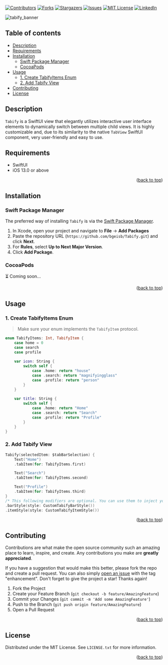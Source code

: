 <a name="readme-top"></a>

<!-- PROJECT SHIELDS -->
<!--
*** I'm using markdown "reference style" links for readability.
*** Reference links are enclosed in brackets [ ] instead of parentheses ( ).
*** See the bottom of this document for the declaration of the reference variables
*** for contributors-url, forks-url, etc. This is an optional, concise syntax you may use.
*** https://www.markdownguide.org/basic-syntax/#reference-style-links
-->
[![Contributors][contributors-shield]][contributors-url]
[![Forks][forks-shield]][forks-url]
[![Stargazers][stars-shield]][stars-url]
[![Issues][issues-shield]][issues-url]
[![MIT License][license-shield]][license-url]
[![LinkedIn][linkedin-shield]][linkedin-url]


<!-- PROJECT HEADER -->
![tabify_banner](https://user-images.githubusercontent.com/36701166/211655185-1ac9fd7c-40f7-4cf4-9eba-07933b053b1b.png)


<!-- TABLE OF CONTENTS -->
## Table of contents

* [Description](#description)
* [Requirements](#requirements)
* [Installation](#installation)
    * [Swift Package Manager](#swift-package-manager) 
    * [CocoaPods](#cocoapods)
* [Usage](#usage)
    * [1. Create TabifyItems Enum](#1-create-tabifyitems-enum)
    * [2. Add Tabify View](#2-add-tabify-view)
* [Contributing](#contributing)
* [License](#license)


<!-- DESCRIPTION -->
## Description
`Tabify` is a SwiftUI view that elegantly utilizes interactive user interface elements to dynamically switch between multiple child views.
It is highly customizable and, due to its similarity to the native `TabView` SwiftUI component, very user-friendly and easy to use.


<!-- REQUIREMENTS -->
## Requirements

- SwiftUI
- iOS 13.0 or above

<p align="right">(<a href="#readme-top">back to top</a>)</p>


<!-- Installation -->
## Installation

### Swift Package Manager

The preferred way of installing `Tabify` is via the [Swift Package Manager](https://swift.org/package-manager/).

1. In Xcode, open your project and navigate to **File** → **Add Packages**
2. Paste the repository URL (`https://github.com/bgeisb/Tabify.git`) and click **Next**.
3. For **Rules**, select **Up to Next Major Version**.
4. Click **Add Package**.

### CocoaPods

⏳ Coming soon...

<p align="right">(<a href="#readme-top">back to top</a>)</p>

<!-- Usage -->
## Usage

### 1. Create TabifyItems Enum

> Make sure your enum implements the `TabifyItem` protocol.

```swift
enum TabifyItems: Int, TabifyItem {
    case home = 0
    case search
    case profile
    
    var icon: String {
        switch self {
            case .home: return "house"
            case .search: return "magnifyingglass"
            case .profile: return "person"
        }
    }
    
    var title: String {
        switch self {
            case .home: return "Home"
            case .search: return "Search"
            case .profile: return "Profile"
        }
    }
}
```

### 2. Add Tabify View

```swift
Tabify(selectedItem: $tabBarSelection) {
    Text("Home")
    .tabItem(for: TabifyItems.first)

    Text("Search")
    .tabItem(for: TabifyItems.second)

    Text("Profile")
    .tabItem(for: TabifyItems.third)
}
/* This following modifiers are optional. You can use them to inject your custom bar and item styling. */
.barStyle(style: CustomTabifyBarStyle())
.itemStyle(style: CustomTabifyItemStyle())
```

<p align="right">(<a href="#readme-top">back to top</a>)</p>

<!-- CONTRIBUTING -->
## Contributing

Contributions are what make the open source community such an amazing place to learn, inspire, and create. Any contributions you make are **greatly appreciated**.

If you have a suggestion that would make this better, please fork the repo and create a pull request. You can also simply [open an issue](https://github.com/bgeisb/Tabify/issues/new) with the tag "enhancement".
Don't forget to give the project a star! Thanks again!

1. Fork the Project
2. Create your Feature Branch (`git checkout -b feature/AmazingFeature`)
3. Commit your Changes (`git commit -m 'Add some AmazingFeature'`)
4. Push to the Branch (`git push origin feature/AmazingFeature`)
5. Open a Pull Request

<p align="right">(<a href="#readme-top">back to top</a>)</p>


<!-- LICENSE -->
## License

Distributed under the MIT License. See `LICENSE.txt` for more information.

<p align="right">(<a href="#readme-top">back to top</a>)</p>


<!-- MARKDOWN LINKS & IMAGES -->
<!-- https://www.markdownguide.org/basic-syntax/#reference-style-links -->
[contributors-shield]: https://img.shields.io/github/contributors/bgeisb/Tabify.svg?style=for-the-badge
[contributors-url]: https://github.com/bgeisb/Tabify/graphs/contributors
[forks-shield]: https://img.shields.io/github/forks/bgeisb/Tabify.svg?style=for-the-badge
[forks-url]: https://github.com/bgeisb/Tabify/network/members
[stars-shield]: https://img.shields.io/github/stars/bgeisb/Tabify.svg?style=for-the-badge
[stars-url]: https://github.com/bgeisb/Tabify/stargazers
[issues-shield]: https://img.shields.io/github/issues/bgeisb/Tabify.svg?style=for-the-badge
[issues-url]: https://github.com/bgeisb/Tabify/issues
[license-shield]: https://img.shields.io/github/license/bgeisb/Tabify.svg?style=for-the-badge
[license-url]: https://github.com/bgeisb/Tabify/blob/master/LICENSE.txt
[linkedin-shield]: https://img.shields.io/badge/-LinkedIn-black.svg?style=for-the-badge&logo=linkedin&colorB=555
[linkedin-url]: https://linkedin.com/in/bgeisberger
[product-screenshot]: images/screenshot.png
